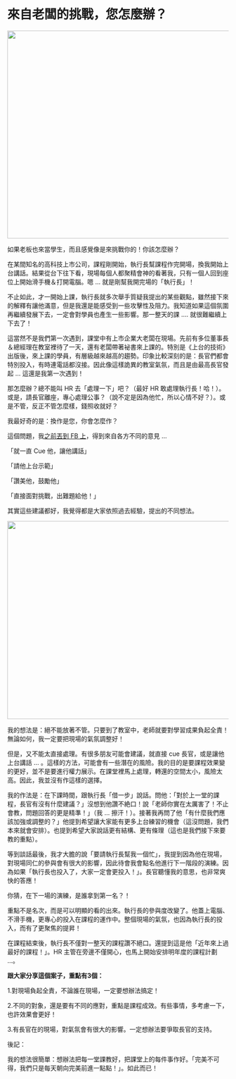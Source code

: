 # 來自老闆的挑戰，您怎麼辦？ 

<p><a href="http://2.bp.blogspot.com/-xZdvVU2qJeU/VnDC4reZeTI/AAAAAAAATdg/D4on-BPXkpY/s1600/%25E8%259E%25A2%25E5%25B9%2595%25E5%25BF%25AB%25E7%2585%25A7%2B2015-12-16%2B%25E4%25B8%258A%25E5%258D%25889.45.39.jpg"><img border="0" height="472" src="http://2.bp.blogspot.com/-xZdvVU2qJeU/VnDC4reZeTI/AAAAAAAATdg/D4on-BPXkpY/s640/%25E8%259E%25A2%25E5%25B9%2595%25E5%25BF%25AB%25E7%2585%25A7%2B2015-12-16%2B%25E4%25B8%258A%25E5%258D%25889.45.39.jpg" width="640"/></a></p>
<p>如果老板也來當學生，而且感覺像是來挑戰你的！你該怎麼辦？</p>
<p>在某間知名的高科技上市公司，課程剛開始，執行長幫課程作完開場，換我開始上台講話。結果從台下往下看，現場每個人都聚精會神的看著我，只有一個人回到座位上開始滑手機＆打開電腦。嗯 … 就是剛幫我開完場的「執行長」！</p>
<p>不止如此，才一開始上課，執行長就多次舉手質疑我提出的某些觀點，雖然接下來的解釋有讓他滿意，但是我還是能感受到一些攻擊性及阻力。我知道如果這個氛圍再繼續發展下去，一定會對學員也產生一些影響。那一整天的課 …. 就很難繼續上下去了！</p>
<p><a name="more"></a></p>
<p>這當然不是我們第一次遇到，課堂中有上市企業大老闆在現場。先前有多位董事長＆總經理在教室裡待了一天，還有老闆帶著袐書來上課的。特別是《上台的技術》出版後，來上課的學員，有層級越來越高的趨勢。印象比較深刻的是：長官們都會特別投入，有時連電話都沒接。因此像這樣詭異的教室氣氛，而且是由最高長官發起 … 這還是我第一次遇到！</p>
<p>那怎麼辦？總不能叫 HR 去「處理一下」吧？（最好 HR 敢處理執行長！哈！）。或是，請長官離座，專心處理公事？（說不定是因為他忙，所以心情不好？）。或是不管，反正不管怎麼樣，錢照收就好？</p>
<p>我最好奇的是：換作是您，你會怎麼作？</p>
<p>這個問題，我<a href="https://www.facebook.com/notes/%E7%8E%8B%E6%B0%B8%E7%A6%8F/%E4%BE%86%E8%87%AA%E8%80%81%E9%97%86%E7%9A%84%E6%8C%91%E6%88%B0%E6%82%A8%E6%80%8E%E9%BA%BC%E8%BE%A6/978513065555456" target="_blank">之前丟到 FB 上</a>，得到來自各方不同的意見 …</p>
<p>「就一直 Cue 他，讓他講話」</p>
<p>「請他上台示範」</p>
<p>「讚美他，鼓勵他」</p>
<p>「直接面對挑戰，出難題給他！」</p>
<p>其實這些建議都好，我覺得都是大家依照過去經驗，提出的不同想法。</p>
<p><a href="http://4.bp.blogspot.com/-as-2-uW9rfc/VnDC_vX7TZI/AAAAAAAATds/8J-ffrwEylo/s1600/%25E8%259E%25A2%25E5%25B9%2595%25E5%25BF%25AB%25E7%2585%25A7%2B2015-12-16%2B%25E4%25B8%258A%25E5%258D%25889.46.59.jpg"><img border="0" height="450" src="http://4.bp.blogspot.com/-as-2-uW9rfc/VnDC_vX7TZI/AAAAAAAATds/8J-ffrwEylo/s640/%25E8%259E%25A2%25E5%25B9%2595%25E5%25BF%25AB%25E7%2585%25A7%2B2015-12-16%2B%25E4%25B8%258A%25E5%258D%25889.46.59.jpg" width="640"/></a></p>
<p>我的想法是：絕不能放著不管。只要到了教室中，老師就要對學習成果負起全責！無論如何，我一定要把現場的氣氛調整好！</p>
<p>但是，又不能太直接處理。有很多朋友可能會建議，就直接 cue 長官，或是讓他上台講話 … 。這樣的方法，可能會有一些潛在的風險。我的目的是要課程效果變的更好，並不是要進行權力展示。在課堂裡馬上處理，轉還的空間太小，風險太高。因此，我並沒有作這樣的選擇。</p>
<p>我的作法是：在下課時間，跟執行長「借一步」說話。問他：「對於上一堂的課程，長官有沒有什麼建議？」沒想到他讚不絶口！說「老師你實在太厲害了！不止會教，問題回答的更是精準！」（我 … 擦汗！）。接著我再問了他「有什麼我們應該加強或調整的？」他提到希望讓大家能有更多上台練習的機會（這沒問題，我們本來就會安排）。也提到希望大家說話更有結構、更有條理（這也是我們接下來要教的重點）。</p>
<p>等到談話最後，我才大膽的說「要請執行長幫我一個忙」，我提到因為他在現場，對現場同仁的參與會有很大的影響，因此待會我會點名他進行下一階段的演練。因為如果「執行長也投入了，大家一定會更投入！」。長官聽懂我的意思，也非常爽快的答應！</p>
<p>你猜，在下一場的演練，是誰拿到第一名？！</p>
<p>重點不是名次，而是可以明顯的看的出來。執行長的參與度改變了。他蓋上電腦、不滑手機，更專心的投入在課程的運作中。整個現場的氣氛，也因為執行長的投入，而有了更聚焦的提昇！</p>
<p>在課程結束後，執行長不僅對一整天的課程讚不絕口。還提到這是他「近年來上過最好的課程！」。HR 主管在旁邊不僅開心，也馬上開始安排明年度的課程計劃 …。</p>
<p><b>跟大家分享這個案子，重點有3個：</b></p>
<p>1.對現場負起全責，不論誰在現場，一定要想辦法搞定！</p>
<p>2.不同的對象，還是要有不同的應對，重點是課程成效。有些事情，多考慮一下，也許效果會更好！</p>
<p>3.有長官在的現場，對氣氛會有很大的影響。一定想辦法要爭取長官的支持。</p>
<p>後記：</p>
<p>我的想法很簡單：想辦法把每一堂課教好，把課堂上的每件事作好。「完美不可得，我們只是每天朝向完美前進一點點！」。如此而已！</p>